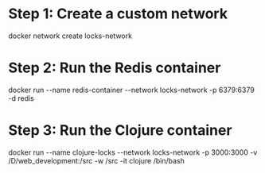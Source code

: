 
# Step 1: Create a custom network
docker network create locks-network

# Step 2: Run the Redis container
docker run --name redis-container --network locks-network -p 6379:6379 -d redis

# Step 3: Run the Clojure container
docker run --name clojure-locks --network locks-network -p 3000:3000 -v /D/web_development:/src -w /src -it clojure /bin/bash




